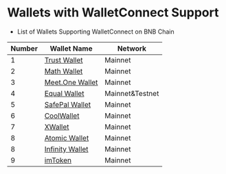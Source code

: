 # Wallets with WalletConnect Support

* List of Wallets Supporting WalletConnect on BNB Chain


| Number | Wallet Name                                    | Network                          |
| ------ | -----------------------------------------------| -------------------------------- |
| 1      | [Trust Wallet](trust-wallet.md)                | Mainnet                          |
| 2      | [Math Wallet](math-wallet.md)                  | Mainnet                          |
| 3      | [Meet.One Wallet](meet.md)                     | Mainnet                          |
| 4      | [Equal Wallet](equal.md)                       | Mainnet&Testnet                  |
| 5      | [SafePal Wallet](safepal.md)                   | Mainnet                          |
| 6      | [CoolWallet](cool-wallet.md)                   | Mainnet                          |
| 7      | [XWallet](xwallet.md)                          | Mainnet                          |
| 8      | [Atomic Wallet](atomic-wallet.md)              | Mainnet                          |
| 8      | [Infinity Wallet](infinitywallet.md)           | Mainnet                          |
| 9      | [imToken](imToken.md)           | Mainnet                          |

